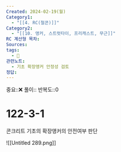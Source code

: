 ```yaml
---
Created: 2024-02-19(월)
Category1:
  - "[[4. RC(철콘)]]"
Category2:
  - "[[10. 앵커, 스트럿타이, 프리캐스트, 무근]]"
RC 계산형 목차: 
Sources: 
tags:
  - 🧮
관련노트:
  - 기초 확장앵커 안정성 검토
정답:
---
```

중요::❌
풀이::
반복도::0
#  122-3-1



콘크리트 기초의 확장앵커의 안전여부 판단

![[Untitled 289.png]]